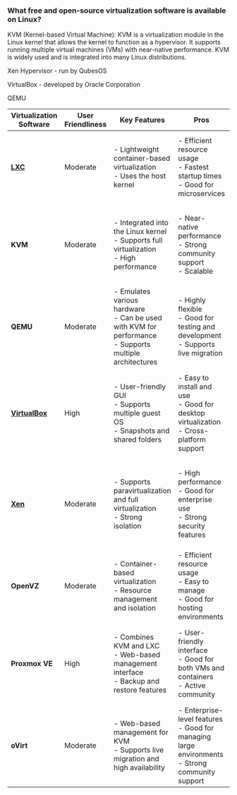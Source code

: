 ### What free and open-source virtualization software is available on Linux?

KVM (Kernel-based Virtual Machine): KVM is a virtualization module in the Linux kernel that allows the kernel to function as a hypervisor. It supports running multiple virtual machines (VMs) with near-native performance. KVM is widely used and is integrated into many Linux distributions.

Xen Hypervisor - run by QubesOS

VirtualBox - developed by Oracle Corporation

QEMU

| **Virtualization Software** | **User Friendliness** | **Key Features** | **Pros** | **Cons** | **Export/Import Ease** |
|-----------------------------|-----------------------|-------------------|----------|----------|-------------------------|
| **[LXC](lxc.md)**                     | Moderate              | - Lightweight container-based virtualization<br>- Uses the host kernel | - Efficient resource usage<br>- Fastest startup times<br>- Good for microservices | - Less isolation than full VMs<br>- Limited to Linux-based systems | - Containers can be exported/imported easily using `lxc export` and `lxc import` commands, making it straightforward. |
| **KVM**                     | Moderate              | - Integrated into the Linux kernel<br>- Supports full virtualization<br>- High performance | - Near-native performance<br>- Strong community support<br>- Scalable | - Requires command-line knowledge<br>- Configuration can be complex | - VMs can be exported/imported using `virsh` commands or via `virt-manager`, but may require manual configuration of storage and network settings. |
| **QEMU**                    | Moderate              | - Emulates various hardware<br>- Can be used with KVM for performance<br>- Supports multiple architectures | - Highly flexible<br>- Good for testing and development<br>- Supports live migration | - Can be complex to set up<br>- Performance may vary without KVM | - Supports various image formats (e.g., QCOW2), making it easy to copy and move VM files, but may require additional steps for configuration. |
| **[VirtualBox](https://www.geeksforgeeks.org/how-to-install-virtualbox-in-linux/)**              | High                  | - User-friendly GUI<br>- Supports multiple guest OS<br>- Snapshots and shared folders | - Easy to install and use<br>- Good for desktop virtualization<br>- Cross-platform support | - Performance may not match KVM/Xen<br>- Limited features in the open-source version<br><b>- USB support is slow | - Simple export/import process via the GUI (OVF/OVA format), making it user-friendly for moving VMs. |
| **[Xen](https://wiki.xenproject.org/wiki/Xen_Project_Beginners_Guide)**                     | Moderate              | - Supports paravirtualization and full virtualization<br>- Strong isolation | - High performance<br>- Good for enterprise use<br>- Strong security features | - Very complex to set up and manage and poor documentation<br>- Requires specific hardware support | - Exporting/importing can be done using `xm` or `xl` commands, but may require manual adjustments to configuration files. |
| **OpenVZ**                  | Moderate              | - Container-based virtualization<br>- Resource management and isolation | - Efficient resource usage<br>- Easy to manage<br>- Good for hosting environments | - Limited to Linux guests<br>- Less flexibility compared to full virtualization | - Supports easy export/import of containers using `vzctl` commands, but limited to OpenVZ environments. |
| **Proxmox VE**              | High                  | - Combines KVM and LXC<br>- Web-based management interface<br>- Backup and restore features | - User-friendly interface<br>- Good for both VMs and containers<br>- Active community | - Requires a bit of learning for advanced features<br>- May need additional configuration for optimal performance | - Provides a straightforward backup/restore feature for VMs and containers, making export/import easy through the web interface. |
| **oVirt**                   | Moderate              | - Web-based management for KVM<br>- Supports live migration and high availability | - Enterprise-level features<br>- Good for managing large environments<br>- Strong community support | - Can be complex to set up<br>- Requires a dedicated management server | - Supports export/import of VMs via the web interface, but may require additional configuration for storage and networking. |
